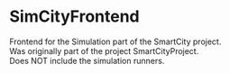 # SimCityFrontend

Frontend for the Simulation part of the SmartCity project.  
Was originally part of the project SmartCityProject.  
Does NOT include the simulation runners.
